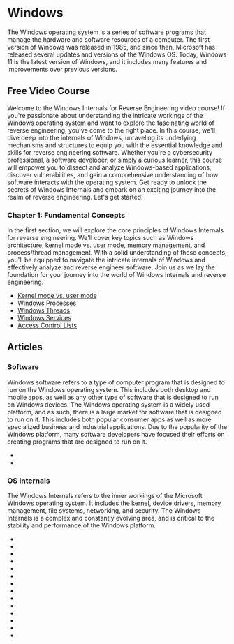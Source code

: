 # Windows

The Windows operating system is a series of software programs that manage the hardware and software resources of a computer. The first version of Windows was released in 1985, and since then, Microsoft has released several updates and versions of the Windows OS. Today, Windows 11 is the latest version of Windows, and it includes many features and improvements over previous versions.

## Free Video Course

Welcome to the Windows Internals for Reverse Engineering video course! If you're passionate about understanding the intricate workings of the Windows operating system and want to explore the fascinating world of reverse engineering, you've come to the right place. In this course, we'll dive deep into the internals of Windows, unraveling its underlying mechanisms and structures to equip you with the essential knowledge and skills for reverse engineering software. Whether you're a cybersecurity professional, a software developer, or simply a curious learner, this course will empower you to dissect and analyze Windows-based applications, discover vulnerabilities, and gain a comprehensive understanding of how software interacts with the operating system. Get ready to unlock the secrets of Windows Internals and embark on an exciting journey into the realm of reverse engineering. Let's get started!

### Chapter 1: Fundamental Concepts

In the first section, we will explore the core principles of Windows Internals for reverse engineering. We'll cover key topics such as Windows architecture, kernel mode vs. user mode, memory management, and process/thread management. With a solid understanding of these concepts, you'll be equipped to navigate the intricate internals of Windows and effectively analyze and reverse engineer software. Join us as we lay the foundation for your journey into the world of Windows Internals and reverse engineering.

- [Kernel mode vs. user mode](https://youtu.be/r440y3cICRA)
- [Windows Processes](https://youtu.be/y35pdF4RgFM)
- [Windows Threads](https://youtu.be/eKJY7ywSMtQ)
- [Windows Services](https://youtu.be/G2v-dEagPxQ)
- [Access Control Lists](https://youtu.be/94hUPK0VzIc)

## Articles

### Software

Windows software refers to a type of computer program that is designed to run on the Windows operating system. This includes both desktop and mobile apps, as well as any other type of software that is designed to run on Windows devices. The Windows operating system is a widely used platform, and as such, there is a large market for software that is designed to run on it. This includes both popular consumer apps as well as more specialized business and industrial applications. Due to the popularity of the Windows platform, many software developers have focused their efforts on creating programs that are designed to run on it.

* [](pstools)
* [](the-most-comprehensive-suite-of-tools-for-microsoft-windows)

### OS Internals

The Windows Internals refers to the inner workings of the Microsoft Windows operating system. It includes the kernel, device drivers, memory management, file systems, networking, and security. The Windows Internals is a complex and constantly evolving area, and is critical to the stability and performance of the Windows platform.

* [](windows-system-architecture-introduction)
* [](windows-internals-processes)
* [](get-a-handle-on-windows-processes-and-services-for-better-anomaly-identification)
* [](run-32-bit-windows-based-applications-on-64-bit-windows-with-wow64)
* [](windows-internals-symmetric-multiprocessing)
* [](windows-internals-client-and-server-whats-the-difference)
* [](windows-internals-subsystems)
* [](windows-internals-windows-kernel-part-1)
* [](windows-internals-windows-kernel-part-2)
* [](windows-internals-hal)
* [](windows-and-real-time-processing)
* [](windows-internals-software-interrupt-request-levels)
* [](windows-internals-processor-logic-part-1)
* [](windows-internals-processor-logic-part-2)